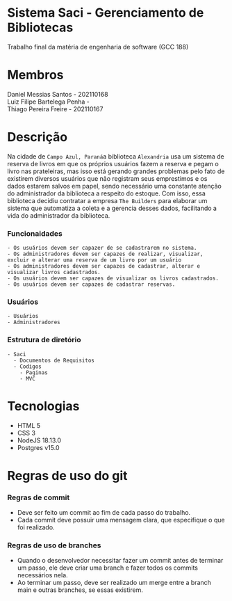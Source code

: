# Sistema Saci - Gerenciamento de Bibliotecas
Trabalho final da matéria de engenharia de software (GCC 188)

# Membros
<summary>  Daniel Messias Santos - 202110168 </summary>
<summary>  Luiz Filipe Bartelega Penha - </summary>
<summary>  Thiago Pereira Freire - 202110167 </summary>

# Descrição
Na cidade de `Campo Azul, Paraná`a biblioteca `Alexandria` usa um sistema de reserva de livros em que os próprios usuários fazem a reserva e pegam o livro nas prateleiras, mas isso está gerando grandes problemas pelo fato de existirem diversos usuários que não registram seus emprestimos e os dados estarem salvos em papel, sendo necessário uma constante atenção do administrador da biblioteca a respeito do estoque. 
Com isso, essa biblioteca decidiu contratar a empresa `The Builders` para elaborar um sistema que automatiza a coleta e a gerencia desses dados, facilitando a vida do administrador da biblioteca.

### Funcionaidades
    - Os usuários devem ser capazer de se cadastrarem no sistema.
    - Os administradores devem ser capazes de realizar, visualizar, excluir e alterar uma reserva de um livro por um usuário
    - Os administradores devem ser capazes de cadastrar, alterar e visualizar livros cadastrados.
    - Os usuários devem ser capazes de visualizar os livros cadastrados.
    - Os usuários devem ser capazes de cadastrar reservas.
    
### Usuários
    - Usuários
    - Administradores
    
    
### Estrutura de diretório

    - Saci
      - Documentos de Requisitos
      - Codigos
        - Paginas
        - MVC


# Tecnologias

- HTML 5
- CSS 3
- NodeJS 18.13.0
- Postgres v15.0


# Regras de uso do git

### Regras de commit
- Deve ser feito um commit ao fim de cada passo do trabalho.
- Cada commit deve possuir uma mensagem clara, que especifique o que foi realizado.

### Regras de uso de branches
- Quando o desenvolvedor necessitar fazer um commit antes de terminar um passo, ele deve criar uma branch e fazer todos os commits necessários nela.
- Ao terminar um passo, deve ser realizado um merge entre a branch main e outras branches, se essas existirem.
